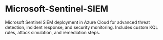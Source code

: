 # Microsoft-Sentinel-SIEM
Microsoft Sentinel SIEM deployment in Azure Cloud for advanced threat detection, incident response, and security monitoring. Includes custom KQL rules, attack simulation, and remediation steps.
